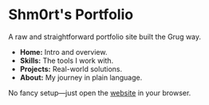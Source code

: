 # Shm0rt's Portfolio

A raw and straightforward portfolio site built the Grug way.

- **Home:** Intro and overview.
- **Skills:** The tools I work with.
- **Projects:** Real-world solutions.
- **About:** My journey in plain language.

No fancy setup—just open the [website](https://shm0rt.github.io/) in your browser.
